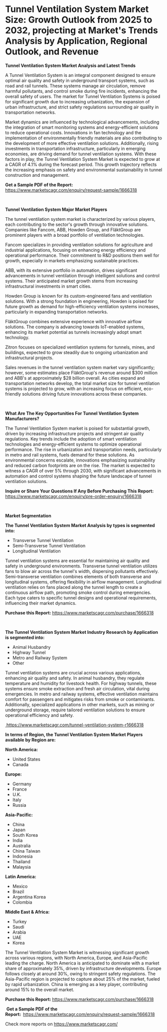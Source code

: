 <p><h1>Tunnel Ventilation System Market Size: Growth Outlook from 2025 to 2032, projecting at Market's Trends Analysis by Application, Regional Outlook, and Revenue</h1></p><p><strong>Tunnel Ventilation System Market Analysis and Latest Trends</strong></p>
<p><p>A Tunnel Ventilation System is an integral component designed to ensure optimal air quality and safety in underground transport systems, such as road and rail tunnels. These systems manage air circulation, remove harmful pollutants, and control smoke during fire incidents, enhancing the overall safety of users. The market for Tunnel Ventilation Systems is poised for significant growth due to increasing urbanization, the expansion of urban infrastructure, and strict safety regulations surrounding air quality in transportation networks.</p><p>Market dynamics are influenced by technological advancements, including the integration of smart monitoring systems and energy-efficient solutions to reduce operational costs. Innovations in fan technology and the implementation of environmentally friendly materials are also contributing to the development of more effective ventilation solutions. Additionally, rising investments in transportation infrastructure, particularly in emerging economies, are driving demand for tunnel ventilation systems. With these factors in play, the Tunnel Ventilation System Market is expected to grow at a CAGR of 4.1% during the forecast period. This growth trajectory reflects the increasing emphasis on safety and environmental sustainability in tunnel construction and management.</p></p>
<p><strong>Get a Sample PDF of the Report:&nbsp;</strong> <a href="https://www.marketscagr.com/enquiry/request-sample/1666318?utm_campaign=3019&utm_medium=2&utm_source=Github&utm_content=ia&utm_term=11042025&utm_id=tunnel-ventilation-system">https://www.marketscagr.com/enquiry/request-sample/1666318</a></p>
<p>&nbsp;</p>
<p><strong>Tunnel Ventilation System Major Market Players</strong></p>
<p><p>The tunnel ventilation system market is characterized by various players, each contributing to the sector's growth through innovative solutions. Companies like Fancom, ABB, Howden Group, and FläktGroup are prominent players with a broad portfolio of ventilation technologies. </p><p>Fancom specializes in providing ventilation solutions for agriculture and industrial applications, focusing on enhancing energy efficiency and operational performance. Their commitment to R&D positions them well for growth, especially in markets emphasizing sustainable practices.</p><p>ABB, with its extensive portfolio in automation, drives significant advancements in tunnel ventilation through intelligent solutions and control systems. Their anticipated market growth stems from increasing infrastructural investments in smart cities.</p><p>Howden Group is known for its custom-engineered fans and ventilation solutions. With a strong foundation in engineering, Howden is poised for future growth as demand for high-efficiency ventilation systems increases, particularly in expanding transportation networks.</p><p>FläktGroup combines extensive experience with innovative airflow solutions. The company is advancing towards IoT-enabled systems, enhancing its market potential as tunnels increasingly adopt smart technology.</p><p>Zitron focuses on specialized ventilation systems for tunnels, mines, and buildings, expected to grow steadily due to ongoing urbanization and infrastructural projects.</p><p>Sales revenues in the tunnel ventilation system market vary significantly; however, some estimates place FläktGroup's revenue around $300 million and ABB's at approximately $28 billion overall. As cities expand and transportation networks develop, the total market size for tunnel ventilation systems is projected to grow, with an increasing focus on efficient, eco-friendly solutions driving future innovations across these companies.</p></p>
<p>&nbsp;</p>
<p><strong>What Are The Key Opportunities For Tunnel Ventilation System Manufacturers?</strong></p>
<p><p>The Tunnel Ventilation System market is poised for substantial growth, driven by increasing infrastructure projects and stringent air quality regulations. Key trends include the adoption of smart ventilation technologies and energy-efficient systems to optimize operational performance. The rise in urbanization and transportation needs, particularly in metro and rail systems, fuels demand for these solutions. As environmental concerns escalate, innovations emphasizing sustainability and reduced carbon footprints are on the rise. The market is expected to witness a CAGR of over 5% through 2030, with significant advancements in automation and control systems shaping the future landscape of tunnel ventilation solutions.</p></p>
<p><strong>Inquire or Share Your Questions If Any Before Purchasing This Report:</strong> <a href="https://www.marketscagr.com/enquiry/pre-order-enquiry/1666318?utm_campaign=3019&utm_medium=2&utm_source=Github&utm_content=ia&utm_term=11042025&utm_id=tunnel-ventilation-system">https://www.marketscagr.com/enquiry/pre-order-enquiry/1666318</a></p>
<p>&nbsp;</p>
<p><strong>Market Segmentation</strong></p>
<p><strong>The Tunnel Ventilation System Market Analysis by types is segmented into:</strong></p>
<p><ul><li>Transverse Tunnel Ventilation</li><li>Semi-Transverse Tunnel Ventilation</li><li>Longitudinal Ventilation</li></ul></p>
<p><p>Tunnel ventilation systems are essential for maintaining air quality and safety in underground environments. Transverse tunnel ventilation utilizes fans to blow air across the tunnel's width, dispersing pollutants effectively. Semi-transverse ventilation combines elements of both transverse and longitudinal systems, offering flexibility in airflow management. Longitudinal ventilation relies on fans placed along the tunnel length to create a continuous airflow path, promoting smoke control during emergencies. Each type caters to specific tunnel designs and operational requirements, influencing their market dynamics.</p></p>
<p><strong>Purchase this Report:&nbsp;</strong><a href="https://www.marketscagr.com/purchase/1666318?utm_campaign=3019&utm_medium=2&utm_source=Github&utm_content=ia&utm_term=11042025&utm_id=tunnel-ventilation-system">https://www.marketscagr.com/purchase/1666318</a></p>
<p>&nbsp;</p>
<p><strong>The Tunnel Ventilation System Market Industry Research by Application is segmented into:</strong></p>
<p><ul><li>Animal Husbandry</li><li>Highway Tunnel</li><li>Metro and Railway System</li><li>Other</li></ul></p>
<p><p>Tunnel ventilation systems are crucial across various applications, enhancing air quality and safety. In animal husbandry, they regulate temperature and humidity for livestock health. For highway tunnels, these systems ensure smoke extraction and fresh air circulation, vital during emergencies. In metro and railway systems, effective ventilation maintains comfort for passengers and mitigates risks from smoke or contaminants. Additionally, specialized applications in other markets, such as mining or underground storage, require tailored ventilation solutions to ensure operational efficiency and safety.</p></p>
<p><a href="https://www.marketscagr.com/tunnel-ventilation-system-r1666318?utm_campaign=3019&utm_medium=2&utm_source=Github&utm_content=ia&utm_term=11042025&utm_id=tunnel-ventilation-system">&nbsp;https://www.marketscagr.com/tunnel-ventilation-system-r1666318</a></p>
<p><strong>In terms of Region, the Tunnel Ventilation System Market Players available by Region are:</strong></p>
<p>
    <p> <strong> North America: </strong>
        <ul>
            <li>United States</li>
            <li>Canada</li>
        </ul>
        </p> 
    <p> <strong> Europe: </strong>
        <ul>
            <li>Germany</li>
            <li>France</li>
            <li>U.K.</li>
            <li>Italy</li>
            <li>Russia</li>
        </ul>
        </p> 
    <p> <strong> Asia-Pacific: </strong>
        <ul>
            <li>China</li>
            <li>Japan</li>
            <li>South Korea</li>
            <li>India</li>
            <li>Australia</li>
            <li>China Taiwan</li>
            <li>Indonesia</li>
            <li>Thailand</li>
            <li>Malaysia</li>
        </ul>
        </p> 
    <p> <strong> Latin America: </strong>
        <ul>
            <li>Mexico</li>
            <li>Brazil</li>
            <li>Argentina Korea</li>
            <li>Colombia</li>
        </ul>
        </p> 
    <p> <strong> Middle East & Africa: </strong>
        <ul>
            <li>Turkey</li>
            <li>Saudi</li>
            <li>Arabia</li>
            <li>UAE</li>
            <li>Korea</li>
        </ul>
    </p>
    </p>
<p><p>The Tunnel Ventilation System Market is witnessing significant growth across various regions, with North America, Europe, and Asia-Pacific leading the charge. North America is anticipated to dominate with a market share of approximately 35%, driven by infrastructure developments. Europe follows closely at around 30%, owing to stringent safety regulations. The Asia-Pacific region is projected to capture about 25% of the market, fueled by rapid urbanization. China is emerging as a key player, contributing around 15% to the overall market.</p></p>
<p><strong>Purchase this Report: </strong><a href="https://www.marketscagr.com/purchase/1666318?utm_campaign=3019&utm_medium=2&utm_source=Github&utm_content=ia&utm_term=11042025&utm_id=tunnel-ventilation-system">https://www.marketscagr.com/purchase/1666318</a></p>
<p>&nbsp;<strong>Get a Sample PDF of the Report:&nbsp;&nbsp;</strong><a href="https://www.marketscagr.com/enquiry/request-sample/1666318?utm_campaign=3019&utm_medium=2&utm_source=Github&utm_content=ia&utm_term=11042025&utm_id=tunnel-ventilation-system">https://www.marketscagr.com/enquiry/request-sample/1666318</a></p>
<p><strong></strong></p>
<p>Check more reports on <a href="https://www.marketscagr.com/?utm_campaign=3019&utm_medium=2&utm_source=Github&utm_content=ia&utm_term=11042025&utm_id=tunnel-ventilation-system">https://www.marketscagr.com/</a></p>